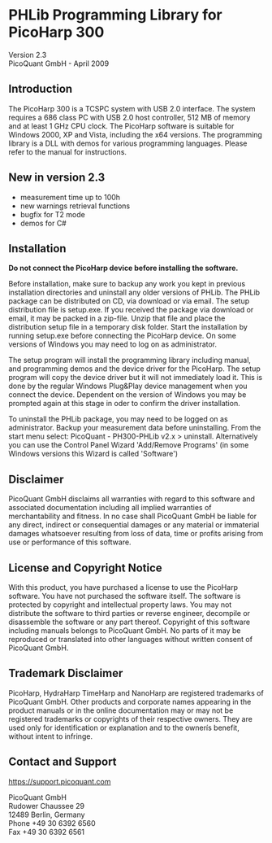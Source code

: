 # PHLib Programming Library for PicoHarp 300 
Version 2.3  
PicoQuant GmbH - April 2009  



## Introduction

The PicoHarp 300 is a TCSPC system with USB 2.0 interface. 
The system requires a 686 class PC with USB 2.0 host controller,
512 MB of memory and at least 1 GHz CPU clock. The PicoHarp software 
is suitable for Windows 2000, XP and Vista, including the x64 versions. 
The programming library is a DLL with demos for various programming 
languages. Please refer to the manual for instructions.


## New in version 2.3

- measurement time up to 100h
- new warnings retrieval functions
- bugfix for T2 mode
- demos for C# 


## Installation 

**Do not connect the PicoHarp device before installing the software.**

Before installation, make sure to backup any work you kept in previous
installation directories and uninstall any older versions of PHLib.
The PHLib package can be distributed on CD, via download or via email.
The setup distribution file is setup.exe.
If you received the package via download or email, it may be packed in a 
zip-file. Unzip that file and place the distribution setup file in a 
temporary disk folder. Start the installation by running setup.exe before
connecting the PicoHarp device.
On some versions of Windows you may need to log on as administrator.

The setup program will install the programming library including manual, 
and programming demos and the device driver for the PicoHarp. 
The setup program will copy the device driver but it will not immediately 
load it.  This is done by the regular Windows Plug&Play device management 
when you connect the device. Dependent on the version of Windows you may be 
prompted again at this stage in oder to confirm the driver installation. 


To uninstall the PHLib package, you may need to be logged on as administrator. 
Backup your measurement data before uninstalling.
From the start menu select:  PicoQuant - PH300-PHLib v2.x  >  uninstall.
Alternatively you can use the Control Panel Wizard 'Add/Remove Programs'
(in some Windows versions this Wizard is called 'Software')


## Disclaimer

PicoQuant GmbH disclaims all warranties with regard to this software 
and associated documentation including all implied warranties of 
merchantability and fitness. In no case shall PicoQuant GmbH be 
liable for any direct, indirect or consequential damages or any material 
or immaterial damages whatsoever resulting from loss of data, time 
or profits arising from use or performance of this software.


## License and Copyright Notice

With this product, you have purchased a license to use the PicoHarp
software. You have not purchased the software itself. 
The software is protected by copyright and intellectual property laws. 
You may not distribute the software to third parties or reverse engineer, 
decompile or disassemble the software or any part thereof.  Copyright 
of this software including manuals belongs to PicoQuant GmbH. No parts 
of it may be reproduced or translated into other languages without written 
consent of PicoQuant GmbH.


## Trademark Disclaimer

PicoHarp, HydraHarp TimeHarp and NanoHarp are registered trademarks of 
PicoQuant GmbH. Other products and corporate names appearing in the product 
manuals or in the online documentation may or may not be registered trademarks 
or copyrights of their respective owners. They are used only for identification 
or explanation and to the ownerís benefit, without intent to infringe.


## Contact and Support

https://support.picoquant.com

PicoQuant GmbH  
Rudower Chaussee 29  
12489 Berlin, Germany  
Phone +49 30 6392 6560  
Fax   +49 30 6392 6561

